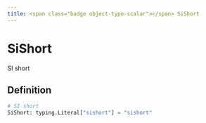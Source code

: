 ```yaml
---
title: <span class="badge object-type-scalar"></span> SiShort
---
```

# <span class="badge object-type-scalar"></span> SiShort

SI short

## Definition

```python
# SI short
SiShort: typing.Literal["sishort"] = "sishort"
```
